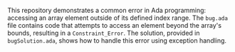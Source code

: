 This repository demonstrates a common error in Ada programming: accessing an array element outside of its defined index range.  The `bug.ada` file contains code that attempts to access an element beyond the array's bounds, resulting in a `Constraint_Error`. The solution, provided in `bugSolution.ada`, shows how to handle this error using exception handling.